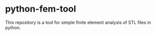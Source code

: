 # python-fem-tool
This repository is a tool for simple finite element analysis of STL files in python.
